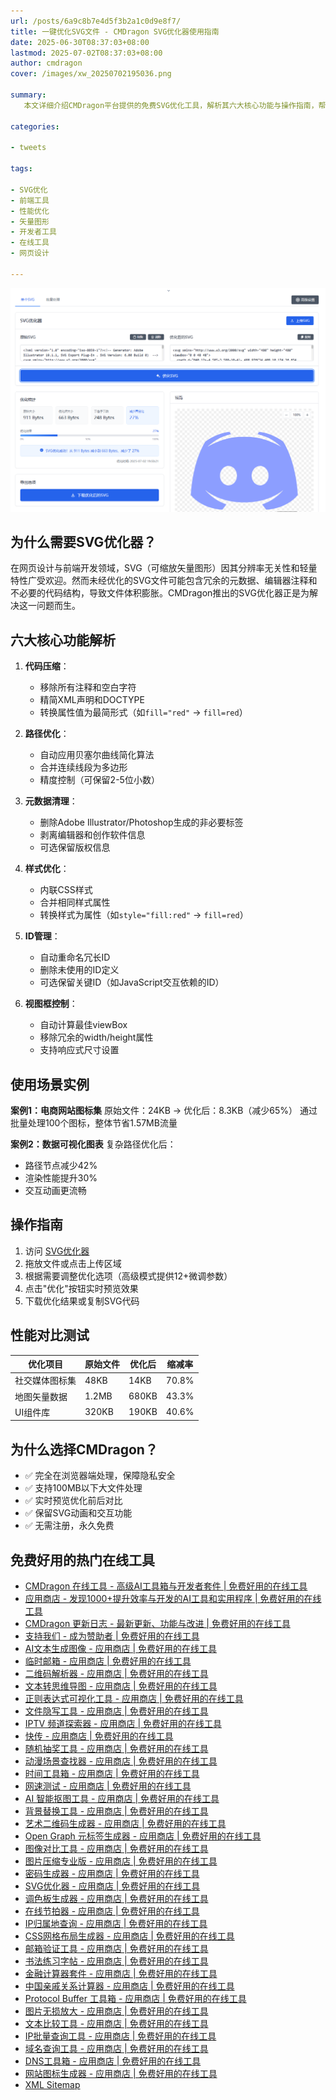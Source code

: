 ```yaml
---
url: /posts/6a9c8b7e4d5f3b2a1c0d9e8f7/
title: 一键优化SVG文件 - CMDragon SVG优化器使用指南
date: 2025-06-30T08:37:03+08:00
lastmod: 2025-07-02T08:37:03+08:00
author: cmdragon
cover: /images/xw_20250702195036.png

summary:
   本文详细介绍CMDragon平台提供的免费SVG优化工具，解析其六大核心功能与操作指南，帮助开发者轻松实现矢量图形文件瘦身与性能提升。

categories:

- tweets

tags:

- SVG优化
- 前端工具
- 性能优化
- 矢量图形
- 开发者工具
- 在线工具
- 网页设计

---
```


![xw_20250702195036.png](/images/xw_20250702195036.png)

## 为什么需要SVG优化器？

在网页设计与前端开发领域，SVG（可缩放矢量图形）因其分辨率无关性和轻量特性广受欢迎。然而未经优化的SVG文件可能包含冗余的元数据、编辑器注释和不必要的代码结构，导致文件体积膨胀。CMDragon推出的SVG优化器正是为解决这一问题而生。

## 六大核心功能解析

1. **代码压缩**：
    - 移除所有注释和空白字符
    - 精简XML声明和DOCTYPE
    - 转换属性值为最简形式（如`fill="red"` → `fill=red`）

2. **路径优化**：
    - 自动应用贝塞尔曲线简化算法
    - 合并连续线段为多边形
    - 精度控制（可保留2-5位小数）

3. **元数据清理**：
    - 删除Adobe Illustrator/Photoshop生成的非必要标签
    - 剥离编辑器和创作软件信息
    - 可选保留版权信息

4. **样式优化**：
    - 内联CSS样式
    - 合并相同样式属性
    - 转换样式为属性（如`style="fill:red"` → `fill=red`）

5. **ID管理**：
    - 自动重命名冗长ID
    - 删除未使用的ID定义
    - 可选保留关键ID（如JavaScript交互依赖的ID）

6. **视图框控制**：
    - 自动计算最佳viewBox
    - 移除冗余的width/height属性
    - 支持响应式尺寸设置

## 使用场景实例

**案例1：电商网站图标集**
原始文件：24KB → 优化后：8.3KB（减少65%）
通过批量处理100个图标，整体节省1.57MB流量

**案例2：数据可视化图表**
复杂路径优化后：

- 路径节点减少42%
- 渲染性能提升30%
- 交互动画更流畅

## 操作指南

1. 访问 [SVG优化器](https/tools.cmdragon.cn/zh/apps/svg-optimizer)
2. 拖放文件或点击上传区域
3. 根据需要调整优化选项（高级模式提供12+微调参数）
4. 点击"优化"按钮实时预览效果
5. 下载优化结果或复制SVG代码

## 性能对比测试

| 优化项目    | 原始文件  | 优化后   | 缩减率   |
|---------|-------|-------|-------|
| 社交媒体图标集 | 48KB  | 14KB  | 70.8% |
| 地图矢量数据  | 1.2MB | 680KB | 43.3% |
| UI组件库   | 320KB | 190KB | 40.6% |

## 为什么选择CMDragon？

- ✅ 完全在浏览器端处理，保障隐私安全
- ✅ 支持100MB以下大文件处理
- ✅ 实时预览优化前后对比
- ✅ 保留SVG动画和交互功能
- ✅ 无需注册，永久免费

## 免费好用的热门在线工具

- [CMDragon 在线工具 - 高级AI工具箱与开发者套件 | 免费好用的在线工具](https://tools.cmdragon.cn/zh)
- [应用商店 - 发现1000+提升效率与开发的AI工具和实用程序 | 免费好用的在线工具](https://tools.cmdragon.cn/zh/apps?category=trending)
- [CMDragon 更新日志 - 最新更新、功能与改进 | 免费好用的在线工具](https://tools.cmdragon.cn/zh/changelog)
- [支持我们 - 成为赞助者 | 免费好用的在线工具](https://tools.cmdragon.cn/zh/sponsor)
- [AI文本生成图像 - 应用商店 | 免费好用的在线工具](https://tools.cmdragon.cn/zh/apps/text-to-image-ai)
- [临时邮箱 - 应用商店 | 免费好用的在线工具](https://tools.cmdragon.cn/zh/apps/temp-email)
- [二维码解析器 - 应用商店 | 免费好用的在线工具](https://tools.cmdragon.cn/zh/apps/qrcode-parser)
- [文本转思维导图 - 应用商店 | 免费好用的在线工具](https://tools.cmdragon.cn/zh/apps/text-to-mindmap)
- [正则表达式可视化工具 - 应用商店 | 免费好用的在线工具](https://tools.cmdragon.cn/zh/apps/regex-visualizer)
- [文件隐写工具 - 应用商店 | 免费好用的在线工具](https://tools.cmdragon.cn/zh/apps/steganography-tool)
- [IPTV 频道探索器 - 应用商店 | 免费好用的在线工具](https://tools.cmdragon.cn/zh/apps/iptv-explorer)
- [快传 - 应用商店 | 免费好用的在线工具](https://tools.cmdragon.cn/zh/apps/snapdrop)
- [随机抽奖工具 - 应用商店 | 免费好用的在线工具](https://tools.cmdragon.cn/zh/apps/lucky-draw)
- [动漫场景查找器 - 应用商店 | 免费好用的在线工具](https://tools.cmdragon.cn/zh/apps/anime-scene-finder)
- [时间工具箱 - 应用商店 | 免费好用的在线工具](https://tools.cmdragon.cn/zh/apps/time-toolkit)
- [网速测试 - 应用商店 | 免费好用的在线工具](https://tools.cmdragon.cn/zh/apps/speed-test)
- [AI 智能抠图工具 - 应用商店 | 免费好用的在线工具](https://tools.cmdragon.cn/zh/apps/background-remover)
- [背景替换工具 - 应用商店 | 免费好用的在线工具](https://tools.cmdragon.cn/zh/apps/background-replacer)
- [艺术二维码生成器 - 应用商店 | 免费好用的在线工具](https://tools.cmdragon.cn/zh/apps/artistic-qrcode)
- [Open Graph 元标签生成器 - 应用商店 | 免费好用的在线工具](https://tools.cmdragon.cn/zh/apps/open-graph-generator)
- [图像对比工具 - 应用商店 | 免费好用的在线工具](https://tools.cmdragon.cn/zh/apps/image-comparison)
- [图片压缩专业版 - 应用商店 | 免费好用的在线工具](https://tools.cmdragon.cn/zh/apps/image-compressor)
- [密码生成器 - 应用商店 | 免费好用的在线工具](https://tools.cmdragon.cn/zh/apps/password-generator)
- [SVG优化器 - 应用商店 | 免费好用的在线工具](https://tools.cmdragon.cn/zh/apps/svg-optimizer)
- [调色板生成器 - 应用商店 | 免费好用的在线工具](https://tools.cmdragon.cn/zh/apps/color-palette)
- [在线节拍器 - 应用商店 | 免费好用的在线工具](https://tools.cmdragon.cn/zh/apps/online-metronome)
- [IP归属地查询 - 应用商店 | 免费好用的在线工具](https://tools.cmdragon.cn/zh/apps/ip-geolocation)
- [CSS网格布局生成器 - 应用商店 | 免费好用的在线工具](https://tools.cmdragon.cn/zh/apps/css-grid-layout)
- [邮箱验证工具 - 应用商店 | 免费好用的在线工具](https://tools.cmdragon.cn/zh/apps/email-validator)
- [书法练习字帖 - 应用商店 | 免费好用的在线工具](https://tools.cmdragon.cn/zh/apps/calligraphy-practice)
- [金融计算器套件 - 应用商店 | 免费好用的在线工具](https://tools.cmdragon.cn/zh/apps/finance-calculator-suite)
- [中国亲戚关系计算器 - 应用商店 | 免费好用的在线工具](https://tools.cmdragon.cn/zh/apps/chinese-kinship-calculator)
- [Protocol Buffer 工具箱 - 应用商店 | 免费好用的在线工具](https://tools.cmdragon.cn/zh/apps/protobuf-toolkit)
- [图片无损放大 - 应用商店 | 免费好用的在线工具](https://tools.cmdragon.cn/zh/apps/image-upscaler)
- [文本比较工具 - 应用商店 | 免费好用的在线工具](https://tools.cmdragon.cn/zh/apps/text-compare)
- [IP批量查询工具 - 应用商店 | 免费好用的在线工具](https://tools.cmdragon.cn/zh/apps/ip-batch-lookup)
- [域名查询工具 - 应用商店 | 免费好用的在线工具](https://tools.cmdragon.cn/zh/apps/domain-finder)
- [DNS工具箱 - 应用商店 | 免费好用的在线工具](https://tools.cmdragon.cn/zh/apps/dns-toolkit)
- [网站图标生成器 - 应用商店 | 免费好用的在线工具](https://tools.cmdragon.cn/zh/apps/favicon-generator)
- [XML Sitemap](https://tools.cmdragon.cn/sitemap_index.xml)

